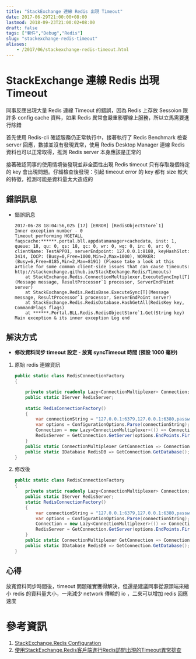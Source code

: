 ```yaml
---
title: "StackExchange 連線 Redis 出現 Timeout"
date: 2017-06-29T21:00:00+08:00
lastmod: 2018-09-23T21:00:02+08:00
draft: false
tags: ["套件","Debug","Redis"]
slug: "stackexchange-redis-timeout"
aliases:
    - /2017/06/stackexchange-redis-timeout.html
---
```

# StackExchange 連線 Redis 出現 Timeout
同事反應出現大量 Redis 連線 Timeout 的錯誤，因為 Redis 上存放 Sessoion 跟許多 config cache 資料，如果 Redis 異常會嚴重影響線上服務，所以立馬需要進行除錯

首先使用 Redis-cli 確認服務仍正常執行中，接著執行了 Redis Benchmark 檢查 server 回應，數據並沒有發現異常，使用 Redis Desktop Manager 連線 Redis 資料也可以正常取得，推測 Redis server 本身應該是正常的

接著確認同事的使用情境後發現並非全面性出現 Redis timeout 只有存取幾個特定的 key 會出現問題。仔細檢查後發現：引起 timeout error 的 key 都有 size 較大的特徵，推測可能是資料量太大造成的

## 錯誤訊息

- 錯誤訊息
    
    ```
    2017-06-28 18:04:56,025 [17] [ERROR] [RedisObjectStore`1] 
    Inner exception number - 0
    Timeout performing HGETALL faqscache:******.portal.bll.appdatamanager+cachedata, inst: 1, queue: 18, qu: 0, qs: 18, qc: 0, wr: 0, wq: 0, in: 0, ar: 0, clientName: TestAPP01, serverEndpoint: 127.0.0.1:8188, keyHashSlot: 3414, IOCP: (Busy=0,Free=1000,Min=2,Max=1000), WORKER: (Busy=6,Free=8185,Min=2,Max=8191) (Please take a look at this article for some common client-side issues that can cause timeouts: http://stackexchange.github.io/StackExchange.Redis/Timeouts)
        at StackExchange.Redis.ConnectionMultiplexer.ExecuteSyncImpl[T](Message message, ResultProcessor`1 processor, ServerEndPoint server)
        at StackExchange.Redis.RedisBase.ExecuteSync[T](Message message, ResultProcessor`1 processor, ServerEndPoint server)
        at StackExchange.Redis.RedisDatabase.HashGetAll(RedisKey key, CommandFlags flags)
        at ******.Portal.BLL.Redis.RedisObjectStore`1.Get(String key)
    Main exception & its inner exception Log end
    ```

## 解決方式

*   **修改資料同步 timeout 設定 - 放寬 syncTimeout 時間 (預設 1000 毫秒)**


1.  原始 redis 連線資訊

    ```cs
    public static class RedisConnectionFactory
    {
    
        private static readonly Lazy<ConnectionMultiplexer> Connection;
        public static IServer RedisServer;
        
        static RedisConnectionFactory()
        {
            var connectionString = "127.0.0.1:6379,127.0.0.1:6380,password=password";
            var options = ConfigurationOptions.Parse(connectionString);
            Connection = new Lazy<ConnectionMultiplexer>(() => ConnectionMultiplexer.Connect(options));
            RedisServer = GetConnection.GetServer(options.EndPoints.First());
        }
        public static ConnectionMultiplexer GetConnection => Connection.Value;
        public static IDatabase RedisDB => GetConnection.GetDatabase();
    }
    ```

2.  修改後

    ```cs
    public static class RedisConnectionFactory
    {
        private static readonly Lazy<ConnectionMultiplexer> Connection;
        public static IServer RedisServer;
        static RedisConnectionFactory()
        {
            var connectionString = "127.0.0.1:6379,127.0.0.1:6380,password=password,syncTimeout =3000";
            var options = ConfigurationOptions.Parse(connectionString);
            Connection = new Lazy<ConnectionMultiplexer>(() => ConnectionMultiplexer.Connect(options));
            RedisServer = GetConnection.GetServer(options.EndPoints.First());
        }
        public static ConnectionMultiplexer GetConnection => Connection.Value;
        public static IDatabase RedisDB => GetConnection.GetDatabase();
    }
    ```

## 心得

放寬資料同步時間後，timeout 問題確實獲得解決，但還是建議同事從源頭端來縮小 redis 的資料量大小，一來減少 network 傳輸的 io ，二來可以增加 redis 回應速度

# 參考資訊

1.  [StackExchange.Redis Configuration](https://stackexchange.github.io/StackExchange.Redis/Configuration)
2.  [使用StackExchange.Redis客戶端進行Redis訪問出現的Timeout異常排查](http://www.cnblogs.com/JiaK/p/5945554.html)
